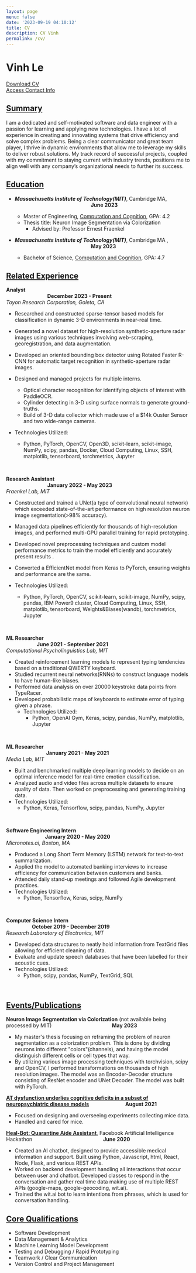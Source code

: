 ```yaml
---
layout: page
menu: false
date: '2023-09-19 04:10:12'
title: CV
description: CV Vinh
permalink: /cv/
---
```


# Vinh Le <br>
[Download CV](https://drive.google.com/uc?export=download&id=1zwIQNAmbN7xgzJZk7983cEWwcpk5m70L) <br>
[Access Contact Info](/contact)
## <u>Summary</u> <br>
I am a dedicated and self-motivated software and data engineer with a passion for learning and applying new technologies. I have a lot of experience in creating and innovating
 systems that drive efficiency and solve complex problems. Being a clear communicator and great team player, I thrive in dynamic environments that allow me to leverage my skills to deliver robust solutions.
My track record of successful projects, coupled with my commitment to staying current with industry trends, positions me to align well with any company’s organizational needs to further its success. <br>
## <u>Education</u> <br>
* _**Massachusetts Institute of Technology(MIT)**_, Cambridge MA, &ensp; &ensp; &ensp; &ensp; &ensp; &ensp; &ensp; &ensp; &ensp; &ensp; &ensp; &ensp; &ensp; &ensp; &ensp; &ensp; &ensp; &ensp; &ensp; &ensp; &ensp; &ensp; &ensp; &ensp; **June 2023**

  - Master of Engineering, [Computation and Cognition](https://catalog.mit.edu/interdisciplinary/undergraduate-programs/degrees/computation-cognition/), GPA: 4.2
  - Thesis title: Neuron Image Segmentation via Colorization
    - Advised by: Professor Ernest Fraenkel 

* _**Massachusetts Institute of Technology(MIT)**_, Cambridge MA , &ensp; &ensp; &ensp; &ensp; &ensp; &ensp; &ensp; &ensp; &ensp; &ensp; &ensp; &ensp; &ensp; &ensp; &ensp; &ensp; &ensp; &ensp; &ensp; &ensp; &ensp; &ensp; &ensp; &ensp; **May 2023**
  - Bachelor of Science, [Computation and Cognition](https://catalog.mit.edu/interdisciplinary/undergraduate-programs/degrees/computation-cognition/), GPA: 4.7 <br>  

## <u>Related Experience</u> <br>
**Analyst**  &ensp; &ensp; &ensp; &ensp; &ensp; &ensp; &ensp; &ensp; &ensp; &ensp; &ensp; &ensp; &ensp; &ensp; &ensp; &ensp; &ensp; &ensp; &ensp; &ensp; &ensp; &ensp; &ensp; &ensp; &ensp; &ensp; &ensp; &ensp; &ensp; &ensp; &ensp; &ensp; &ensp; &ensp; &ensp; &ensp; &ensp; &ensp; &ensp; &ensp; &ensp; &ensp; &ensp; &ensp; &ensp; &ensp; &ensp; &ensp; &ensp; &ensp; &ensp;&ensp;**December 2023 - Present**
<br>
_Toyon Research Corporation, Goleta, CA_ <br>
* Researched and constructed sparse-tensor based models for classification in dynamic 3-D environments in near-real time.  

* Generated a novel dataset for high-resolution synthetic-aperture radar images using various techniques involving web-scraping, georegistration, and data augmentation.
* Developed an oriented bounding box detector using Rotated Faster R-CNN for automatic target recognition in synthetic-aperture radar images.
* Designed and managed projects for multiple interns.
  * Optical character recognition for identifying objects of interest with PaddleOCR. 
  * Cylinder detecting in 3-D using surface normals to generate ground-truths.
  * Build of 3-D data collector which made use of a $14k Ouster Sensor and two wide-range cameras.
* Technologies Utilized:
  * Python, PyTorch, OpenCV, Open3D, scikit-learn, scikit-image, NumPy, scipy, pandas, Docker, Cloud Computing, Linux, SSH, matplotlib, tensorboard, torchmetrics, Jupyter
<br>
  
**Research Assistant**  &ensp; &ensp; &ensp; &ensp; &ensp; &ensp; &ensp; &ensp; &ensp; &ensp; &ensp; &ensp; &ensp; &ensp; &ensp; &ensp; &ensp; &ensp; &ensp; &ensp; &ensp; &ensp; &ensp; &ensp; &ensp; &ensp; &ensp; &ensp; &ensp; &ensp; &ensp; &ensp; &ensp; &ensp; &ensp; &ensp; &ensp; &ensp; &ensp; &ensp; &ensp; &ensp; &ensp;&ensp;**January 2022 - May 2023**
<br>
_Fraenkel Lab, MIT_ <br>
* Constructed and trained a UNet(a type of convolutional neural network) which exceeded state-of-the-art performance on high resolution neuron image segmentation(>98% accuracy).

* Managed data pipelines efficiently for thousands of high-resolution images, and performed multi-GPU parallel training for rapid prototyping.

* Developed novel preprocessing techniques and custom model performance metrics to train the model efficiently and accurately present results .

* Converted a EfficientNet model from Keras to PyTorch, ensuring weights and performance are the same.
* Technologies Utilized:
  * Python, PyTorch, OpenCV, scikit-learn, scikit-image, NumPy, scipy, pandas, IBM Power9 cluster, Cloud Computing, Linux, SSH, matplotlib, tensorboard, Weights&Biases(wandb), torchmetrics, Jupyter
<br>

**ML Researcher** &ensp; &ensp; &ensp; &ensp; &ensp; &ensp; &ensp; &ensp; &ensp; &ensp; &ensp; &ensp; &ensp; &ensp; &ensp; &ensp; &ensp; &ensp; &ensp; &ensp; &ensp; &ensp; &ensp; &ensp; &ensp; &ensp; &ensp; &ensp; &ensp; &ensp; &ensp;&ensp;&ensp; &ensp; &ensp; &ensp; &ensp; &ensp; &ensp; &ensp; &ensp; &ensp; &ensp; &ensp; &ensp;**June 2021 - September 2021**
<br> 
_Computational Psycholinguistics Lab, MIT_<br>
* Created reinforcement learning models to represent typing tendencies based on a traditional QWERTY keyboard.
* Studied recurrent neural networks(RNNs) to construct language models to have human-like biases.
* Performed data analysis on over 20000 keystroke data points from TypeRacer.
* Developed probabilistic maps of keyboards to estimate error of typing given a phrase.
  * Technologies Utilized:
    * Python, OpenAI Gym, Keras, scipy, pandas, NumPy, matplotlib, Jupyter
<br>

**ML Researcher** &ensp; &ensp; &ensp; &ensp; &ensp; &ensp; &ensp; &ensp; &ensp; &ensp; &ensp; &ensp; &ensp; &ensp; &ensp; &ensp; &ensp; &ensp; &ensp; &ensp; &ensp; &ensp; &ensp; &ensp; &ensp; &ensp; &ensp; &ensp; &ensp; &ensp; &ensp; &ensp; &ensp; &ensp; &ensp; &ensp; &ensp; &ensp; &ensp; &ensp; &ensp; &ensp; &ensp; &ensp; &ensp; &ensp; **January 2021 - May 2021**
<br>
_Media Lab, MIT_<br>
* Built and benchmarked multiple deep learning models to decide on an optimal inference model for real-time emotion classification.
* Analyzed audio and video files across multiple datasets to ensure quality of data. Then worked on preprocessing and generating training data.
* Technologies Utilized:
  * Python, Keras, Tensorflow, scipy, pandas, NumPy, Jupyter
<br>

**Software Engineering Intern** &ensp; &ensp; &ensp; &ensp; &ensp; &ensp; &ensp; &ensp; &ensp; &ensp; &ensp; &ensp; &ensp; &ensp; &ensp; &ensp; &ensp; &ensp; &ensp; &ensp; &ensp; &ensp; &ensp; &ensp; &ensp; &ensp; &ensp; &ensp; &ensp; &ensp; &ensp; &ensp; &ensp; &ensp; &ensp; &ensp; &ensp; &nbsp; **January 2020 - May 2020**
<br>
_Micronotes.ai, Boston, MA_<br>
* Produced a Long Short Term Memory (LSTM) network for text-to-text summarization.
* Applied the model to automated banking interviews to increase efficiency for communication between customers and banks.
* Attended daily stand-up meetings and followed Agile development practices.
* Technologies Utilized:
  * Python, Tensorflow, Keras, scipy, NumPy
<br>

**Computer Science Intern**  &ensp; &ensp; &ensp; &ensp; &ensp; &ensp; &ensp; &ensp; &ensp; &ensp; &ensp; &ensp; &ensp; &ensp; &ensp; &ensp; &ensp; &ensp; &ensp; &ensp; &ensp; &ensp; &ensp; &ensp; &ensp; &ensp; &ensp; &ensp; &ensp; &ensp; &ensp; &ensp; &ensp; &ensp; &ensp; &nbsp; &nbsp; **October 2019 - December 2019**
<br>
_Research Laboratory of Electronics, MIT_<br>
* Developed data structures to neatly hold information from TextGrid files allowing for efficient cleaning of data.
* Evaluate and update speech databases that have been labelled for their acoustic cues.
* Technologies Utilized:
  * Python, scipy, pandas, NumPy, TextGrid, SQL
<br>
  
## <u>Events/Publications</u><br>
**Neuron Image Segmentation via Colorization** (not available being processed by MIT) &ensp; &ensp; &ensp; &ensp; &ensp; &ensp; &ensp; &ensp; &ensp; &ensp; &ensp; &ensp; &ensp; &ensp;&nbsp;&nbsp; **May 2023**
<br>
* My master's thesis focusing on reframing the problem of neuron segmentation as a colorization problem. This is done by dividing neurons into different "colors"(channels), and having the model distinguish different cells or cell types that way.  
* By utilizing various image processing techniques with torchvision, scipy and OpenCV, I performed transformations on thousands of high resolution images. The model was an Encoder-Decoder structure consisting of ResNet encoder and UNet Decoder. The model was built with PyTorch. 

**[AT dysfunction underlies cognitive deficits in a subset of neuropsychiatric disease models](https://pubmed.ncbi.nlm.nih.gov/34197733/)**  &nbsp;&nbsp;&nbsp;&ensp; &ensp; &ensp; &ensp; &ensp; &ensp; &ensp; &ensp;**August 2021**
<br>
* Focused on designing and overseeing experiments collecting mice data.
* Handled and cared for mice.

**[Heal-Bot: Quarantine Aide Assistant](https://devpost.com/software/a-m7lzpr)**, Facebook Artificial Intelligence Hackathon  &nbsp;&nbsp;&ensp; &ensp; &ensp; &ensp; &ensp; &ensp; &ensp; &ensp; &ensp; &ensp; &ensp; &ensp; &ensp; &ensp; &ensp; &ensp; &ensp;**June 2020**
<br>
* Created an AI chatbot, designed to provide accessible medical information and support. Built using Python, Javascript, html, React, Node, Flask, and various REST APIs.
* Worked on backend development handling all interactions that occur between user and chatbot. Developed classes to respond in the conversation and gather real time data making use of multiple REST APIs (google-maps, google-geocoding, wit.ai).  
* Trained the wit.ai bot to learn intentions from phrases, which is used for conversation handling.

[//]: # (Worked with a group of 4 Students to duplicate a game with an Arduino. Oversaw integration of gyroscope & accelerometer data for throwing mechanics. Made use of Python SQL to organize GPS, image, and player data.)

[//]: # (&#40;The URL isn't available because it was done under MIT Github&#41;)



## <u>Core Qualifications</u> <br>
* Software Development
* Data Management & Analytics
* Machine Learning Model Development
* Testing and Debugging / Rapid Prototyping
* Teamwork / Clear Communication
* Version Control and Project Management
 

